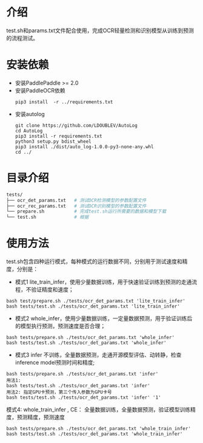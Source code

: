 
# 介绍

test.sh和params.txt文件配合使用，完成OCR轻量检测和识别模型从训练到预测的流程测试。

# 安装依赖
- 安装PaddlePaddle >= 2.0
- 安装PaddleOCR依赖
    ```
    pip3 install  -r ../requirements.txt
    ```
- 安装autolog
    ```
    git clone https://github.com/LDOUBLEV/AutoLog
    cd AutoLog
    pip3 install -r requirements.txt
    python3 setup.py bdist_wheel
    pip3 install ./dist/auto_log-1.0.0-py3-none-any.whl
    cd ../
    ```

# 目录介绍

```bash
tests/
├── ocr_det_params.txt   # 测试OCR检测模型的参数配置文件
├── ocr_rec_params.txt   # 测试OCR识别模型的参数配置文件
└── prepare.sh           # 完成test.sh运行所需要的数据和模型下载
└── test.sh              # 根据
```

# 使用方法
test.sh包含四种运行模式，每种模式的运行数据不同，分别用于测试速度和精度，分别是：
- 模式1 lite_train_infer，使用少量数据训练，用于快速验证训练到预测的走通流程，不验证精度和速度；
```
bash test/prepare.sh ./tests/ocr_det_params.txt 'lite_train_infer'
bash tests/test.sh ./tests/ocr_det_params.txt 'lite_train_infer'
```
- 模式2 whole_infer，使用少量数据训练，一定量数据预测，用于验证训练后的模型执行预测，预测速度是否合理；
```
bash tests/prepare.sh ./tests/ocr_det_params.txt 'whole_infer'
bash tests/test.sh ./tests/ocr_det_params.txt 'whole_infer'
```

- 模式3 infer 不训练，全量数据预测，走通开源模型评估、动转静，检查inference model预测时间和精度;
```
bash tests/prepare.sh ./tests/ocr_det_params.txt 'infer'
用法1:
bash tests/test.sh ./tests/ocr_det_params.txt 'infer'
用法2: 指定GPU卡预测，第三个传入参数为GPU卡号
bash tests/test.sh ./tests/ocr_det_params.txt 'infer' '1'
```

模式4: whole_train_infer , CE： 全量数据训练，全量数据预测，验证模型训练精度，预测精度，预测速度
```
bash tests/prepare.sh ./tests/ocr_det_params.txt 'whole_train_infer'
bash tests/test.sh ./tests/ocr_det_params.txt 'whole_train_infer'
```
